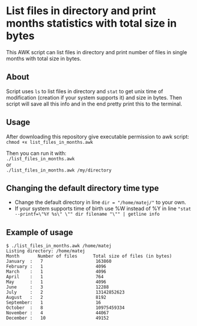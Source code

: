 List files in directory and print months statistics with total size in bytes
==========

This AWK script can list files in directory and print number of files in single months with total size in bytes.

## About

Script uses `ls` to list files in directory and `stat` to get unix time of modification (creation if your system supports it) and size in bytes. Then script will save all this info and in the end pretty print this to the terminal.

## Usage

After downloading this repository give executable permission to awk script:  
	`chmod +x list_files_in_months.awk`

Then you can run it with:  
	`./list_files_in_months.awk`  
 or  
	`./list_files_in_months.awk /my/directory`

## Changing the default directory time type

 - Change the default directory in line `dir = "/home/matej/"` to your own.
 - If your system supports time of birth use %W instead of %Y in line `"stat --printf=\"%Y %s\" \"" dir filename "\"" | getline info`

## Example of usage

```
$ ./list_files_in_months.awk /home/matej
Listing directory: /home/matej
Month       Number of files      Total size of files (in bytes)
January  :   7                    163860
February :   1                    4096
March    :   1                    4096
April    :   1                    764
May      :   1                    4096
June     :   3                    12288
July     :   2                    13142852623
August   :   2                    8192
September:   1                    16
October  :   8                    10975459334
November :   4                    44067
December :   10                   49152
```